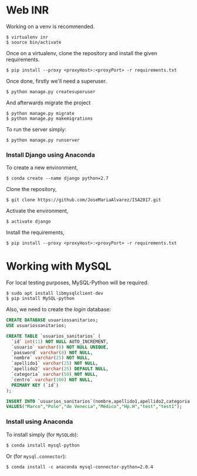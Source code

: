 # Web INR

Working on a venv is recommended.
```
$ virtualenv inr
$ source bin/activate
```
Once on a virtualenv, clone the repository and install the given requirements.
```
$ pip install --proxy <proxyHost>:<proxyPort> -r requirements.txt
```
Once done, firstly we'll need a superuser.
```
$ python manage.py createsuperuser
```
And afterwards migrate the project
```
$ python manage.py migrate
$ python manage.py makemigrations
```
To run the server simply:
```
$ python manage.py runserver
```

### Install Django using Anaconda

To create a new environment,
```
$ conda create --name django python=2.7
```
Clone the repository,
```
$ git clone https://github.com/JoseMariaAlvarez/ISA2017.git
```
Activate the environment,
```
$ activate django
```
Install the requirements,
```
$ pip install --proxy <proxyHost>:<proxyPort> -r requirements.txt
```

# Working with MySQL

For local testing purposes, MySQL-Python will be required.

```
$ sudo apt install libmysqlclient-dev
$ pip install MySQL-python
```

Also, we need to create the *login* database:
```SQL
CREATE DATABASE usuariossanitarios;
USE usuariossanitarios;

CREATE TABLE `usuarios_sanitarios` (
  `id` int(11) NOT NULL AUTO_INCREMENT,
  `usuario` varchar(8) NOT NULL UNIQUE,
  `password` varchar(8) NOT NULL,
  `nombre` varchar(25) NOT NULL,
  `apellido1` varchar(25) NOT NULL,
  `apellido2` varchar(25) DEFAULT NULL,
  `categoria` varchar(50) NOT NULL,
  `centro` varchar(100) NOT NULL,
  PRIMARY KEY (`id`)
);

INSERT INTO `usuarios_sanitarios`(nombre,apellido1,apellido2,categoria,centro,usuario,password)
VALUES("Marco","Polo","de Venecia","Médico","Hp.H","test","test1");
```

### Install using Anaconda

To install simply (for `MySQLdb`):
```
$ conda install mysql-python
```

Or (for `mysql.connector`):
```
$ conda install -c anaconda mysql-connector-python=2.0.4
```
